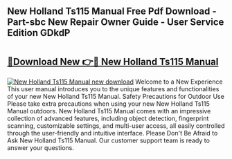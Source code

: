 ## New Holland Ts115 Manual Free Pdf Download - Part-sbc New Repair Owner Guide - User Service Edition GDkdP

# <h2><a href="http://bc86349.oget.top/?id=New+Holland+Ts115+Manual">🔗Download New 👉🔴 New Holland Ts115 Manual</a></h2>

[![New Holland Ts115 Manual new download](https://i.imgur.com/5g1atiW.png)](http://bc86349.oget.top/?id=New+Holland+Ts115+Manual)
Welcome to a New Experience This user manual introduces you to the unique features and functionalities of your new New Holland Ts115 Manual. Safety Precautions for Outdoor Use Please take extra precautions when using your new New Holland Ts115 Manual outdoors. New Holland Ts115 Manual comes with an impressive collection of advanced features, including object detection, fingerprint scanning, customizable settings, and multi-user access, all easily controlled through the user-friendly and intuitive interface. Please Don't Be Afraid to Ask New Holland Ts115 Manual. Our customer support team is ready to answer your questions.
